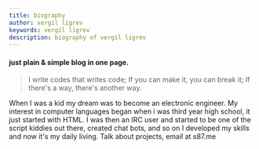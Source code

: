 ```yaml
---
title: biography
author: vergil ligrev
keywords: vergil ligrev
description: biography of vergil ligrev
---
```


#### just plain & simple blog in one page.
> I write codes that writes code; If you can make it, you can break it; If there's a way, there's another way.

When I was a kid my dream was to become an electronic engineer. My interest in computer languages began when i was third year high school, it just started with HTML. I was then an IRC user and started to be one of the script kiddies out there, created chat bots, and so on I developed my skills and now it's my daily living. Talk about projects, email at s87.me
